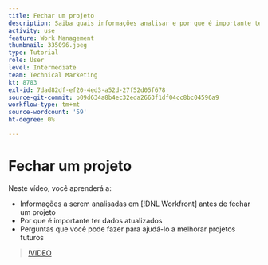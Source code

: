 ```yaml
---
title: Fechar um projeto
description: Saiba quais informações analisar e por que é importante ter dados atualizados em um projeto antes de fechá-los em [!DNL  Workfront].
activity: use
feature: Work Management
thumbnail: 335096.jpeg
type: Tutorial
role: User
level: Intermediate
team: Technical Marketing
kt: 8783
exl-id: 7dad82df-ef20-4ed3-a52d-27f52d05f678
source-git-commit: b09d634a8b4ec32eda2663f1df04cc8bc04596a9
workflow-type: tm+mt
source-wordcount: '59'
ht-degree: 0%

---
```


# Fechar um projeto

Neste vídeo, você aprenderá a:

* Informações a serem analisadas em [!DNL Workfront] antes de fechar um projeto
* Por que é importante ter dados atualizados
* Perguntas que você pode fazer para ajudá-lo a melhorar projetos futuros

>[!VIDEO](https://video.tv.adobe.com/v/335096/?quality=12)

<!---
learn more urls:
Update task status
Issue statuses
--->
